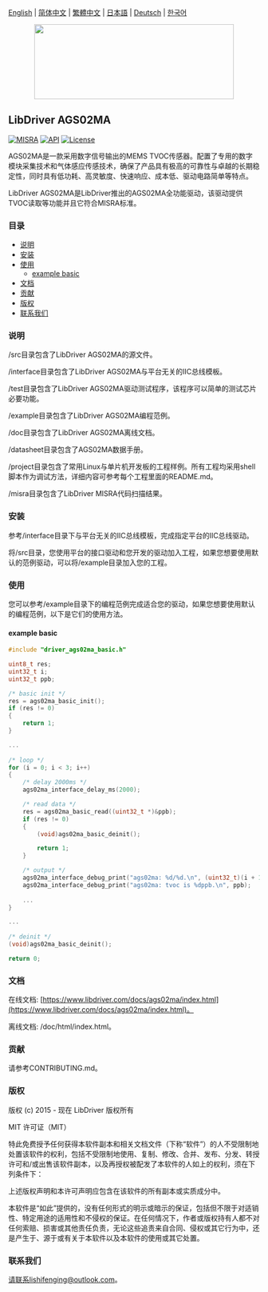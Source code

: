 [English](/README.md) | [ 简体中文](/README_zh-Hans.md) | [繁體中文](/README_zh-Hant.md) | [日本語](/README_ja.md) | [Deutsch](/README_de.md) | [한국어](/README_ko.md)

<div align=center>
<img src="/doc/image/logo.svg" width="400" height="150"/>
</div>

## LibDriver AGS02MA

[![MISRA](https://img.shields.io/badge/misra-compliant-brightgreen.svg)](/misra/README.md) [![API](https://img.shields.io/badge/api-reference-blue.svg)](https://www.libdriver.com/docs/ags02ma/index.html) [![License](https://img.shields.io/badge/license-MIT-brightgreen.svg)](/LICENSE)

AGS02MA是一款采用数字信号输出的MEMS TVOC传感器。配置了专用的数字模块采集技术和气体感应传感技术，确保了产品具有极高的可靠性与卓越的长期稳定性，同时具有低功耗、高灵敏度、快速响应、成本低、驱动电路简单等特点。

LibDriver AGS02MA是LibDriver推出的AGS02MA全功能驱动，该驱动提供TVOC读取等功能并且它符合MISRA标准。

### 目录

  - [说明](#说明)
  - [安装](#安装)
  - [使用](#使用)
    - [example basic](#example-basic)
  - [文档](#文档)
  - [贡献](#贡献)
  - [版权](#版权)
  - [联系我们](#联系我们)

### 说明

/src目录包含了LibDriver AGS02MA的源文件。

/interface目录包含了LibDriver AGS02MA与平台无关的IIC总线模板。

/test目录包含了LibDriver AGS02MA驱动测试程序，该程序可以简单的测试芯片必要功能。

/example目录包含了LibDriver AGS02MA编程范例。

/doc目录包含了LibDriver AGS02MA离线文档。

/datasheet目录包含了AGS02MA数据手册。

/project目录包含了常用Linux与单片机开发板的工程样例。所有工程均采用shell脚本作为调试方法，详细内容可参考每个工程里面的README.md。

/misra目录包含了LibDriver MISRA代码扫描结果。

### 安装

参考/interface目录下与平台无关的IIC总线模板，完成指定平台的IIC总线驱动。

将/src目录，您使用平台的接口驱动和您开发的驱动加入工程，如果您想要使用默认的范例驱动，可以将/example目录加入您的工程。

### 使用

您可以参考/example目录下的编程范例完成适合您的驱动，如果您想要使用默认的编程范例，以下是它们的使用方法。

#### example basic

```C
#include "driver_ags02ma_basic.h"

uint8_t res;
uint32_t i;
uint32_t ppb;

/* basic init */
res = ags02ma_basic_init();
if (res != 0)
{
    return 1;
}

...
    
/* loop */
for (i = 0; i < 3; i++)
{
    /* delay 2000ms */
    ags02ma_interface_delay_ms(2000);

    /* read data */
    res = ags02ma_basic_read((uint32_t *)&ppb);
    if (res != 0)
    {
        (void)ags02ma_basic_deinit();

        return 1;
    }

    /* output */
    ags02ma_interface_debug_print("ags02ma: %d/%d.\n", (uint32_t)(i + 1), (uint32_t)3);
    ags02ma_interface_debug_print("ags02ma: tvoc is %dppb.\n", ppb);
    
    ...
}

...
    
/* deinit */
(void)ags02ma_basic_deinit();

return 0;
```

### 文档

在线文档: [https://www.libdriver.com/docs/ags02ma/index.html](https://www.libdriver.com/docs/ags02ma/index.html)。

离线文档: /doc/html/index.html。

### 贡献

请参考CONTRIBUTING.md。

### 版权

版权 (c) 2015 - 现在 LibDriver 版权所有

MIT 许可证（MIT）

特此免费授予任何获得本软件副本和相关文档文件（下称“软件”）的人不受限制地处置该软件的权利，包括不受限制地使用、复制、修改、合并、发布、分发、转授许可和/或出售该软件副本，以及再授权被配发了本软件的人如上的权利，须在下列条件下：

上述版权声明和本许可声明应包含在该软件的所有副本或实质成分中。

本软件是“如此”提供的，没有任何形式的明示或暗示的保证，包括但不限于对适销性、特定用途的适用性和不侵权的保证。在任何情况下，作者或版权持有人都不对任何索赔、损害或其他责任负责，无论这些追责来自合同、侵权或其它行为中，还是产生于、源于或有关于本软件以及本软件的使用或其它处置。

### 联系我们

请联系lishifenging@outlook.com。